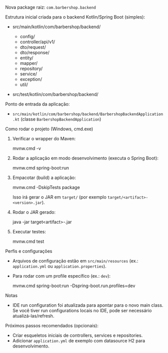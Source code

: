 Nova package raiz: `com.barbershop.backend`

Estrutura inicial criada para o backend Kotlin/Spring Boot (simples):

- src/main/kotlin/com/barbershop/backend/
  - config/
  - controller/api/v1/
  - dto/request/
  - dto/response/
  - entity/
  - mapper/
  - repository/
  - service/
  - exception/
  - util/

- src/test/kotlin/com/barbershop/backend/

Ponto de entrada da aplicação:
- `src/main/kotlin/com/barbershop/backend/BarbershopBackendApplication.kt` (classe `BarbershopBackendApplication`)

Como rodar o projeto (Windows, cmd.exe)

1) Verificar o wrapper do Maven:

    mvnw.cmd -v

2) Rodar a aplicação em modo desenvolvimento (executa o Spring Boot):

    mvnw.cmd spring-boot:run

3) Empacotar (build) a aplicação:

    mvnw.cmd -DskipTests package

   Isso irá gerar o JAR em `target/` (por exemplo `target/<artifact>-<version>.jar`).

4) Rodar o JAR gerado:

    java -jar target\<artifact>-<version>.jar

5) Executar testes:

    mvnw.cmd test

Perfis e configurações
- Arquivos de configuração estão em `src/main/resources` (ex.: `application.yml` ou `application.properties`).
- Para rodar com um profile específico (ex.: `dev`):

    mvnw.cmd spring-boot:run -Dspring-boot.run.profiles=dev

Notas
- IDE run configuration foi atualizada para apontar para o novo main class. Se você tiver run configurations locais no IDE, pode ser necessário atualizá-las/refresh.

Próximos passos recomendados (opcionais):
- Criar esqueletos iniciais de controllers, services e repositories.
- Adicionar `application.yml` de exemplo com datasource H2 para desenvolvimento.
